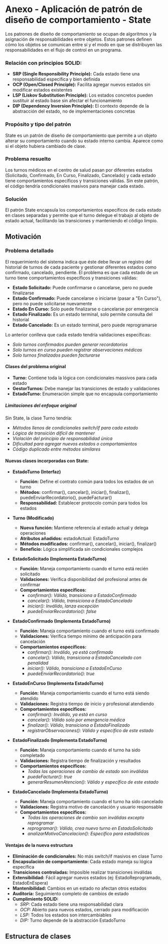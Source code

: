 # Anexo - Aplicación de patrón de diseño de comportamiento - State

Los patrones de diseño de comportamiento se ocupan de algoritmos y la asignación de responsabilidades entre objetos. Estos patrones definen cómo los objetos se comunican entre sí y el modo en que se distribuyen las responsabilidades en el flujo de control en un programa.

### Relación con principios SOLID:

+ **SRP (Single Responsibility Principle):** Cada estado tiene una responsabilidad específica y bien definida
+ **OCP (Open/Closed Principle):** Facilita agregar nuevos estados sin modificar estados existentes
+ **LSP (Liskov Substitution Principle):** Los estados concretos pueden sustituir al estado base sin afectar el funcionamiento
+ **DIP (Dependency Inversion Principle):** El contexto depende de la abstracción del estado, no de implementaciones concretas

### Propósito y tipo del patrón

State es un patrón de diseño de comportamiento que permite a un objeto alterar su comportamiento cuando su estado interno cambia. Aparece como si el objeto hubiera cambiado de clase.

### Problema resuelto

Los turnos médicos en el centro de salud pasan por diferentes estados (Solicitado, Confirmado, En Curso, Finalizado, Cancelado) y cada estado tiene comportamientos específicos y transiciones válidas. Sin este patrón, el código tendría condicionales masivos para manejar cada estado.

### Solución

El patrón State encapsula los comportamientos específicos de cada estado en clases separadas y permite que el turno delegue el trabajo al objeto de estado actual, facilitando las transiciones y manteniendo el código limpio.

## Motivación

### Problema detallado

El requerimiento del sistema indica que éste debe llevar un registro del historial de turnos de cada paciente y gestionar diferentes estados como confirmado, cancelado, pendiente. El problema es que cada estado de un turno tiene comportamientos específicos y transiciones válidas:

+ **Estado Solicitado:** Puede confirmarse o cancelarse, pero no puede finalizarse
+ **Estado Confirmado:** Puede cancelarse o iniciarse (pasar a "En Curso"), pero no puede solicitarse nuevamente
+ **Estado En Curso:** Solo puede finalizarse o cancelarse por emergencia
+ **Estado Finalizado:** Es un estado terminal, solo permite consulta del historial
+ **Estado Cancelado:** Es un estado terminal, pero puede reprogramarse

Lo anterior conlleva que cada estado tendría validaciones específicas:

- *Solo turnos confirmados pueden generar recordatorios*
- *Solo turnos en curso pueden registrar observaciones médicas*
- *Solo turnos finalizados pueden facturarse*

#### Clases del problema original

+ **Turno:** Contiene toda la lógica con condicionales massivos para cada estado
+ **GestorTurnos:** Debe manejar las transiciones de estado y validaciones
+ **EstadoTurno:** Enumeración simple que no encapsula comportamiento

##### Limitaciones del enfoque original

Sin State, la clase Turno tendría:
+ *Métodos llenos de condicionales switch/if para cada estado*
+ *Lógica de transición difícil de mantener*
+ *Violación del principio de responsabilidad única*
+ *Dificultad para agregar nuevos estados o comportamientos*
+ *Código duplicado entre métodos similares*

#### Nuevas clases incorporadas con State:

+ **EstadoTurno (Interfaz)**
  - **Función:** Define el contrato común para todos los estados de un turno
  - **Métodos:** confirmar(), cancelar(), iniciar(), finalizar(), puedeEnviarRecordatorio(), puedeFacturar()
  - **Responsabilidad:** Establecer protocolo común para todos los estados

+ **Turno (Modificado)**
  - **Nueva función:** Mantiene referencia al estado actual y delega operaciones
  - **Atributos añadidos:** estadoActual: EstadoTurno
  - **Métodos modificados:** confirmar(), cancelar(), iniciar(), finalizar()
  - **Beneficio:** Lógica simplificada sin condicionales complejos

+ **EstadoSolicitado (Implementa EstadoTurno)**
  - **Función:** Maneja comportamiento cuando el turno está recién solicitado
  - **Validaciones:** Verifica disponibilidad del profesional antes de confirmar
  - **Comportamientos específicos:**
      * *confirmar(): Válido, transiciona a EstadoConfirmado*
      * *cancelar(): Válido, transiciona a EstadoCancelado*
      * *iniciar(): Inválido, lanza excepción*
      * *puedeEnviarRecordatorio(): false*

+ **EstadoConfirmado (Implementa EstadoTurno)**
  - **Función:** Maneja comportamiento cuando el turno está confirmado
  - **Validaciones:** Verifica tiempo mínimo de anticipación para cancelación
  - **Comportamientos específicos:**
      * *confirmar(): Inválido, ya está confirmado*
      * *cancelar(): Válido, transiciona a EstadoCancelado con penalidad*
      * *iniciar(): Válido, transiciona a EstadoEnCurso*
      * *puedeEnviarRecordatorio(): true*

+ **EstadoEnCurso (Implementa EstadoTurno)**
  - **Función:** Maneja comportamiento cuando el turno está siendo atendido
  - **Validaciones:** Registra tiempo de inicio y profesional atendiendo
  - **Comportamientos específicos:**
      * *confirmar(): Inválido, ya está en curso*
      * *cancelar(): Válido solo por emergencia médica*
      * *finalizar(): Válido, transiciona a EstadoFinalizado*
      * *registrarObservaciones(): Válido y específico de este estado*

+ **EstadoFinalizado (Implementa EstadoTurno)**
  - **Función:** Maneja comportamiento cuando el turno ha sido completado
  - **Validaciones:** Registra tiempo de finalización y resultados
  - **Comportamientos específicos:**
      * *Todas las operaciones de cambio de estado son inválidas*
      * *puedeFacturar(): true*
      * *generarResumenAtencion(): Válido y específico de este estado*

+ **EstadoCancelado (Implementa EstadoTurno)**
  - **Función:** Maneja comportamiento cuando el turno ha sido cancelado
  - **Validaciones:** Registra motivo de cancelación y usuario responsable
  - **Comportamientos específicos:**
      * *Todas las operaciones de cambio son inválidas excepto reprogramar*
      * *reprogramar(): Válido, crea nuevo turno en EstadoSolicitado*
      * *analizarMotivoCancelacion(): Específico para estadísticas*

#### Ventajas de la nueva estructura

+ **Eliminación de condicionales:** No más switch/if masivos en clase Turno
+ **Encapsulación de comportamiento:** Cada estado maneja su lógica específica
+ **Transiciones controladas:** Imposible realizar transiciones inválidas
+ **Extensibilidad:** Fácil agregar nuevos estados (ej: EstadoReprogramado, EstadoEnEspera)
+ **Mantenibilidad:** Cambios en un estado no afectan otros estados
+ **Auditoría:** Seguimiento completo de cambios de estado
+ **Cumplimiento SOLID:**
  - *SRP:* Cada estado tiene una responsabilidad clara
  - *OCP:* Abierto para nuevos estados, cerrado para modificación
  - *LSP:* Todos los estados son intercambiables
  - *DIP:* Turno depende de la abstracción EstadoTurno
    
## Estructura de clases
    
